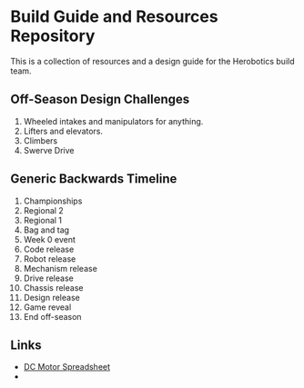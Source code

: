 # Build Guide and Resources Repository

This is a collection of resources and a design guide for the Herobotics build team.

## Off-Season Design Challenges
1. Wheeled intakes and manipulators for anything.
2. Lifters and elevators.
3. Climbers 
4. Swerve Drive

## Generic Backwards Timeline
1. Championships
2. Regional 2
3. Regional 1
4. Bag and tag
5. Week 0 event
6. Code release
7. Robot release
8. Mechanism release
9. Drive release
10. Chassis release
11. Design release
12. Game reveal
13. End off-season  

## Links
* [DC Motor Spreadsheet](https://docs.google.com/spreadsheets/d/17k6qXjSuPh-zc7E1hmP__7BhxjGUSviQSoy4aTmrojI/edit?usp=sharing)
* 
